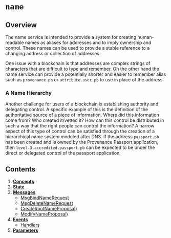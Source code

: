 # `name`

## Overview

The name service is intended to provide a system for creating human-readable names as aliases for addresses and to imply ownership and control.  These names can be used to provide a stable reference to a changing address or collection of addresses.

One issue with a blockchain is that addresses are complex strings of characters that are difficult to type and remember.  On the other hand the name service can provide a potentially shorter and easier to remember alias such as `provenance.pb` or `attribute.user.pb` to use in place of the address.

### A Name Hierarchy

Another challenge for users of a blockchain is establishing authority and delegating control.  A specific example of this is the definition of the authoritative source of a piece of information.  Where did this information come from? Who created it/vetted it?  How can this control be distributed in such a way that the right people can control the information?  A narrow aspect of this type of control can be satisfied through the creation of a hierarchical name system modeled after DNS.  If the address `passport.pb` has been created and is owned by the Provenance Passport application, then `level-3.accredited.passport.pb` can be expected to be under the direct or delegated control of the passport application.

## Contents

1. **[Concepts](01_concepts.md)**
2. **[State](02_state.md)**
3. **[Messages](03_messages.md)**
    - [MsgBindNameRequest](03_messages.md#msgbindnamerequest)
    - [MsgDeleteNameRequest](03_messages.md#msgdeletenamerequest)
    - [CreateRootNameProposal](03_messages.md#createrootnameproposal))
    - [ModifyNameProposal](03_messages.md#modifynameproposal))
4. **[Events](04_events.md)**
    - [Handlers](04_events.md#handlers)
7. **[Parameters](05_params.md)**